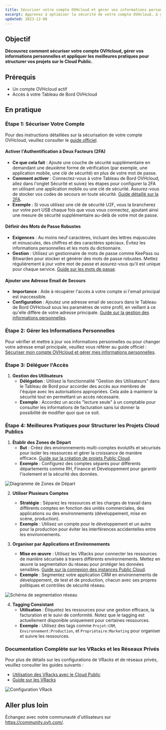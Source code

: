```yaml
---
title: Sécuriser votre compte OVHcloud et gérer vos informations personnelles
excerpt: Apprenez à optimiser la sécurité de votre compte OVHcloud, à gérer vos informations personnelles et à déléguer l'accès à votre compte
updated: 2023-12-08
---
```


## Objectif

**Découvrez comment sécuriser votre compte OVHcloud, gérer vos informations personnelles et appliquer les meilleures pratiques pour structurer vos projets sur le Cloud Public.**

## Prérequis

- Un compte OVHcloud actif
- Accès à votre Tableau de Bord OVHcloud

## En pratique

### Étape 1: Sécuriser Votre Compte

Pour des instructions détaillées sur la sécurisation de votre compte OVHcloud, veuillez consulter le [guide officiel](/pages/account_and_service_management/account_information/all_about_username).

#### Activer l'Authentification à Deux Facteurs (2FA)
- **Ce que cela fait** : Ajoute une couche de sécurité supplémentaire en demandant une deuxième forme de vérification (par exemple, une application mobile, une clé de sécurité) en plus de votre mot de passe.
- **Comment activer** : Connectez-vous à votre Tableau de Bord OVHcloud, allez dans l'onglet Sécurité et suivez les étapes pour configurer la 2FA en utilisant une application mobile ou une clé de sécurité. Assurez-vous de stocker vos codes de secours en toute sécurité. [Guide détaillé sur la 2FA](https://support.us.ovhcloud.com/hc/en-us/articles/360013968099-Securing-an-Account-with-Two-Factor-Authentication).
- **Exemple** : Si vous utilisez une clé de sécurité U2F, vous la brancherez sur votre port USB chaque fois que vous vous connectez, ajoutant ainsi une mesure de sécurité supplémentaire au-delà de votre mot de passe.

#### Définir des Mots de Passe Robustes
- **Exigences** : Au moins neuf caractères, incluant des lettres majuscules et minuscules, des chiffres et des caractères spéciaux. Évitez les informations personnelles et les mots du dictionnaire.
- **Gestion** : Utilisez un gestionnaire de mots de passe comme KeePass ou Bitwarden pour stocker et générer des mots de passe robustes. Mettez régulièrement à jour votre mot de passe et assurez-vous qu'il est unique pour chaque service. [Guide sur les mots de passe](/pages/account_and_service_management/account_information/manage-ovh-password).

#### Ajouter une Adresse Email de Secours
- **Importance** : Aide à récupérer l'accès à votre compte si l'email principal est inaccessible.
- **Configuration** : Ajoutez une adresse email de secours dans le Tableau de Bord OVHcloud sous les paramètres de votre profil, en veillant à ce qu'elle diffère de votre adresse principale. [Guide sur la gestion des informations personnelles](https://help.ovhcloud.com/csm/en-gb-account-secure-account-personal-data?id=kb_article_view&sysparm_article=KB0042918).

### Étape 2: Gérer les Informations Personnelles

Pour vérifier et mettre à jour vos informations personnelles ou pour changer votre adresse email principale, veuillez vous référer au guide officiel : [Sécuriser mon compte OVHcloud et gérer mes informations personnelles](/pages/account_and_service_management/account_information/all_about_username).

### Étape 3: Déléguer l'Accès

1. **Gestion des Utilisateurs**
   - **Délégation** : Utilisez la fonctionnalité "Gestion des Utilisateurs" dans le Tableau de Bord pour accorder des accès aux membres de l'équipe avec les autorisations appropriées. Cela aide à maintenir la sécurité tout en permettant un accès nécessaire.
   - **Exemple** : Accordez un accès "lecture seule" à un comptable pour consulter les informations de facturation sans lui donner la possibilité de modifier quoi que ce soit.

### Étape 4: Meilleures Pratiques pour Structurer les Projets Cloud Publics

1. **Établir des Zones de Départ**
   - **But** : Créez des environnements multi-comptes évolutifs et sécurisés pour isoler les ressources et gérer la croissance de manière efficace. [Guide sur la création de projets Public Cloud](https://help.ovhcloud.com/csm/en-public-cloud-compute-create-project?id=kb_article_view&sysparm_article=KB0050599).
   - **Exemple** : Configurez des comptes séparés pour différents départements comme RH, Finance et Développement pour garantir l'isolement et la sécurité des données.

![Diagramme de Zones de Départ](https://www.ovhcloud.com/cdn/www.ovhcloud.com/images/content/OVHcloud_public_cloud_diagram.jpg)

2. **Utiliser Plusieurs Comptes**
   - **Stratégie** : Séparez les ressources et les charges de travail dans différents comptes en fonction des unités commerciales, des applications ou des environnements (développement, mise en scène, production).
   - **Exemple** : Utilisez un compte pour le développement et un autre pour la production pour éviter les interférences accidentelles entre les environnements.

3. **Organiser par Applications et Environnements**
   - **Mise en œuvre** : Utilisez les VRacks pour connecter les ressources de manière sécurisée à travers différents environnements. Mettez en œuvre la segmentation du réseau pour protéger les données sensibles. [Guide sur la connexion des instances Public Cloud](https://help.ovhcloud.com/csm/en-gb-public-cloud-compute-getting-started?id=kb_article_view&sysparm_article=KB0051017).
   - **Exemple** : Segmentez votre application CRM en environnements de développement, de test et de production, chacun avec ses propres politiques et contrôles de sécurité réseau.

![Schéma de segmentation réseau](https://www.ovhcloud.com/cdn/www.ovhcloud.com/images/content/OVHcloud_network_segmentation.jpg)

4. **Tagging Consistant**
   - **Utilisation** : Étiquetez les ressources pour une gestion efficace, la facturation et le suivi de conformité. Notez que le tagging est actuellement disponible uniquement pour certaines ressources.
   - **Exemple** : Utilisez des tags comme `Projet:CRM`, `Environnement:Production`, et `Propriétaire:Marketing` pour organiser et suivre les ressources.

### Documentation Complète sur les VRacks et les Réseaux Privés

Pour plus de détails sur les configurations de VRacks et de réseaux privés, veuillez consulter les guides suivants :
- [Utilisation des VRacks avec le Cloud Public](https://docs.ovh.com/gb/en/public-cloud/using-vrack-public-cloud/)
- [Guide sur les VRacks](https://docs.ovh.com/gb/en/dedicated/vrack/)

![Configuration VRack](https://www.ovhcloud.com/cdn/www.ovhcloud.com/images/content/OVHcloud_vrack_configuration.jpg)

## Aller plus loin

Échangez avec notre communauté d'utilisateurs sur <https://community.ovh.com/>.
